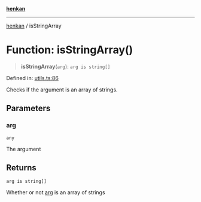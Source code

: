 [**henkan**](../README.md)

***

[henkan](../README.md) / isStringArray

# Function: isStringArray()

> **isStringArray**(`arg`): `arg is string[]`

Defined in: [utils.ts:86](https://github.com/Ronokof/Henkan/blob/0242f1c5122d344151cda089e111ebb217d29eb9/src/utils.ts#L86)

Checks if the argument is an array of strings.

## Parameters

### arg

`any`

The argument

## Returns

`arg is string[]`

Whether or not [arg](#isstringarray) is an array of strings
